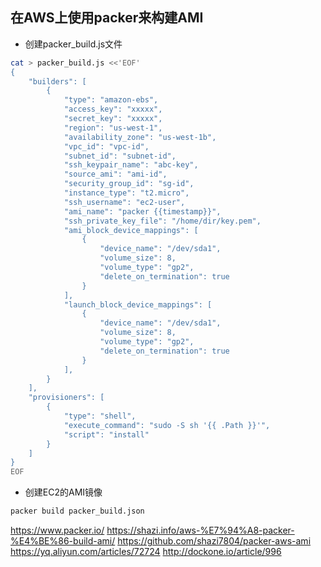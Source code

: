 在AWS上使用packer来构建AMI
----

- 创建packer_build.js文件
```bash
cat > packer_build.js <<'EOF'
{
    "builders": [
        {
            "type": "amazon-ebs",
            "access_key": "xxxxx",
            "secret_key": "xxxxx",
            "region": "us-west-1",
            "availability_zone": "us-west-1b",
            "vpc_id": "vpc-id",
            "subnet_id": "subnet-id",
            "ssh_keypair_name": "abc-key",
            "source_ami": "ami-id",
            "security_group_id": "sg-id",
            "instance_type": "t2.micro",
            "ssh_username": "ec2-user",
            "ami_name": "packer {{timestamp}}",
            "ssh_private_key_file": "/home/dir/key.pem",
            "ami_block_device_mappings": [
                {
                    "device_name": "/dev/sda1",
                    "volume_size": 8,
                    "volume_type": "gp2",
                    "delete_on_termination": true
                }
            ],
            "launch_block_device_mappings": [
                {
                    "device_name": "/dev/sda1",
                    "volume_size": 8,
                    "volume_type": "gp2",
                    "delete_on_termination": true
                }
            ],
        }
    ],
    "provisioners": [
        {
            "type": "shell",
            "execute_command": "sudo -S sh '{{ .Path }}'",
            "script": "install"
        }
    ]
}
EOF
```
- 创建EC2的AMI镜像
```bash
packer build packer_build.json
```

https://www.packer.io/
https://shazi.info/aws-%E7%94%A8-packer-%E4%BE%86-build-ami/
https://github.com/shazi7804/packer-aws-ami
https://yq.aliyun.com/articles/72724
http://dockone.io/article/996
